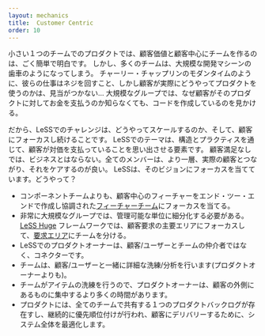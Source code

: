 ```yaml
---
layout: mechanics
title:  Customer Centric
order: 10
---
```


<!---
In a small single-team product, organizing the team around customer value and being centered on the customer is pretty simple and obvious.But the more teams, the more they become like cogs in the large development machine. Like Charlie Chaplin in Modern Times, their jobs is to turn screws but have no idea how the customer will use the product… or who that customer actually is. In large-scale groups, we see people creating code without really knowing why with respect to the paying customer.
--->
小さい１つのチームでのプロダクトでは、顧客価値と顧客中心にチームを作るのは、ごく簡単で明白です。
しかし、多くのチームは、大規模な開発マシーンの歯車のようになってしまう。
チャーリー・チャップリンのモダンタイムのように、彼らの仕事はネジを回すこと、しかし顧客が実際にどうやってプロダクトを使うのかは、見当がつかない…
大規模なグループでは、なぜ顧客がそのプロダクトに対してお金を支払うのか知らなくても、コードを作成しているのを見かける。

<!---
So in LeSS the challenge is how scale and still keep a customer focus? A theme in LeSS is elements that are reminding—through structure and practice—to be connected to paying customers. You don’t have a business without satisfied customers, and the more that everyone is connected to real customers and cares about them, the better. LeSS focuses on that vision. How?
--->
だから、LeSSでのチャレンジは、どうやってスケールするのか、そして、顧客にフォーカスし続けることです。
LeSSでのテーマは、構造とプラクティスを通じて、顧客が対価を支払っていることを思い出させる要素です。
顧客満足なしでは、ビジネスとはならない。全てのメンバーは、より一層、実際の顧客とつながり、それをケアするのが良い。
LeSSは、そのビジョンにフォーカスを当てています。どうやって？

<!---
* A focus on feature teams that are aligned with creating end-to-end customer-centric features, rather than component teams.
* In very large groups that need to subdivide to be manageable, the LeSS Huge framework divides teams into Requirement Areas focused on major areas of customer requirements, rather than on architectural subsystems.
* The LeSS Product Owner is a connector of customers/users and teams, rather than an intermediary.
* Teams do the detailed refinement/analysis with customers/users (rather than the Product Owner).
* Since teams do most refinement of items, the Product Owner has more free time to focus outward on customers.
* There is a single Product Backlog shared by all teams on the product, that is being continuously reprioritized, to optimize the overall system for customer delivery
--->

* コンポーネントチームよりも、顧客中心のフィーチャーをエンド・ツー・エンドで作成し協調された[フィーチャーチーム](../structure/feature_teams.html)にフォーカスを当てる。
* 非常に大規模なグループでは、管理可能な単位に細分化する必要がある。[LeSS Huge](../less-huge/index.html) フレームワークでは、顧客要求の主要エリアにフォーカスして、[要求エリア](../less-huge/requirement-areas.html)にチームを分ける。
* LeSSでのプロダクトオーナーは、顧客/ユーザーとチームの仲介者ではなく、コネクターです。
* チームは、顧客/ユーザーと一緒に詳細な洗練/分析を行います(プロダクトオーナーよりも)。
* チームがアイテムの洗練を行うので、プロダクトオーナーは、顧客の外側にあるものに集中するより多くの時間があります。
* プロダクトには、全てのチームで共有する１つのプロダクトバックログが存在すし、継続的に優先順位付けが行われ、顧客にデリバリーするために、システム全体を最適化します。
